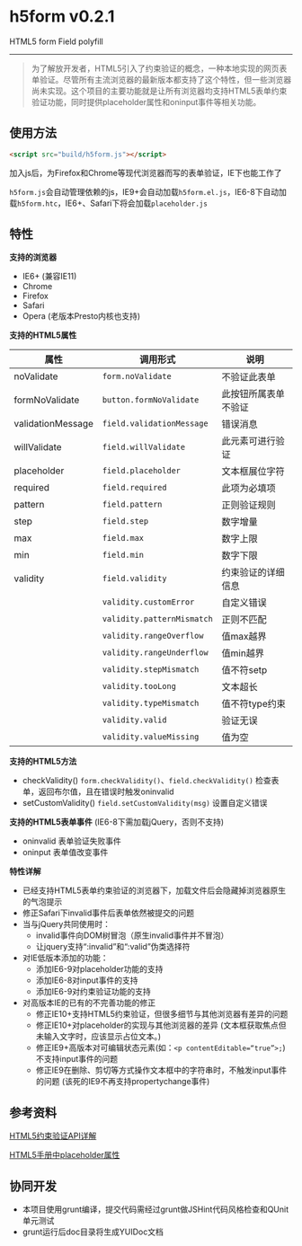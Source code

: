 h5form v0.2.1
======

HTML5 form Field polyfill

----------

> 为了解放开发者，HTML5引入了约束验证的概念，一种本地实现的网页表单验证。尽管所有主流浏览器的最新版本都支持了这个特性，但一些浏览器尚未实现。这个项目的主要功能就是让所有浏览器均支持HTML5表单约束验证功能，同时提供placeholder属性和oninput事件等相关功能。

## 使用方法 ##
```HTML
<script src="build/h5form.js"></script>
```

加入js后，为Firefox和Chrome等现代浏览器而写的表单验证，IE下也能工作了

`h5form.js`会自动管理依赖的js，IE9+会自动加载`h5form.el.js`，IE6-8下自动加载`h5form.htc`，IE6+、Safari下将会加载`placeholder.js`

## 特性 ##

**支持的浏览器**

- IE6+		(兼容IE11)
- Chrome
- Firefox
- Safari
- Opera (老版本Presto内核也支持)

**支持的HTML5属性**

| 属性					| 调用形式         			| 说明				|
| --------------------- | ------------------------- | ----------------- |
| noValidate			| `form.noValidate`			| 不验证此表单		|
| formNoValidate		| `button.formNoValidate`	| 此按钮所属表单不验证|
| validationMessage		| `field.validationMessage`	| 错误消息			|
| willValidate			| `field.willValidate`		| 此元素可进行验证	|
| placeholder			| `field.placeholder`		| 文本框展位字符		|
| required				| `field.required`			| 此项为必填项		|
| pattern				| `field.pattern`			| 正则验证规则		|
| step					| `field.step`				| 数字增量			|
| max					| `field.max`				| 数字上限			|
| min					| `field.min`				| 数字下限			|
| validity				| `field.validity`			| 约束验证的详细信息	|
|| `validity.customError`		|自定义错误
|| `validity.patternMismatch`	|正则不匹配
|| `validity.rangeOverflow`		|值max越界
|| `validity.rangeUnderflow`	|值min越界
|| `validity.stepMismatch`		|值不符setp
|| `validity.tooLong`			|文本超长
|| `validity.typeMismatch`		|值不符type约束
|| `validity.valid`				|验证无误
|| `validity.valueMissing`		|值为空

**支持的HTML5方法**

- checkValidity()		`form.checkValidity()`、`field.checkValidity()`	检查表单，返回布尔值，且在错误时触发oninvalid
- setCustomValidity()	`field.setCustomValidity(msg)`					设置自定义错误

**支持的HTML5表单事件**	(IE6-8下需加载jQuery，否则不支持)

- oninvalid		表单验证失败事件
- oninput		表单值改变事件

**特性详解**

- 已经支持HTML5表单约束验证的浏览器下，加载文件后会隐藏掉浏览器原生的气泡提示
- 修正Safari下invalid事件后表单依然被提交的问题
- 当与jQuery共同使用时：
	- invalid事件向DOM树冒泡（原生invalid事件并不冒泡）
	- 让jquery支持“:invalid”和“:valid”伪类选择符
- 对IE低版本添加的功能：
	- 添加IE6-9对placeholder功能的支持
	- 添加IE6-8对input事件的支持
	- 添加IE6-9对约束验证功能的支持
- 对高版本IE的已有的不完善功能的修正
	- 修正IE10+支持HTML5约束验证，但很多细节与其他浏览器有差异的问题
	- 修正IE10+对placeholder的实现与其他浏览器的差异	(文本框获取焦点但未输入文字时，应该显示占位文本。)
	- 修正IE9+高版本对可编辑状态元素(如：`<p contentEditable=“true”>;`)不支持input事件的问题
	- 修正IE9在删除、剪切等方式操作文本框中的字符串时，不触发input事件的问题	(该死的IE9不再支持propertychange事件)

## 参考资料 ##

[HTML5约束验证API详解](http://ju.outofmemory.cn/entry/31397)

[HTML5手册中placeholder属性](http://www.w3school.com.cn/html5/att_input_placeholder.asp)

## 协同开发 ##

- 本项目使用grunt编译，提交代码需经过grunt做JSHint代码风格检查和QUnit单元测试
- grunt运行后doc目录将生成YUIDoc文档
